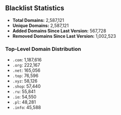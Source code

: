 ## Blacklist Statistics

- **Total Domains:** 2,587,121
- **Unique Domains:** 2,587,121
- **Added Domains Since Last Version:** 567,728
- **Removed Domains Since Last Version:** 1,002,523

### Top-Level Domain Distribution

-  `.com`: 1,187,616
-  `.org`: 222,167
-  `.net`: 165,056
-  `.top`: 76,596
-  `.xyz`: 58,126
-  `.shop`: 57,440
-  `.ru`: 55,841
-  `.io`: 54,550
-  `.pl`: 48,281
-  `.info`: 45,588
